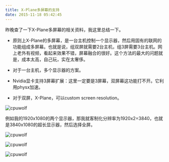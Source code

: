 ```yaml
---
title: X-Plane多屏幕的支持
date: 2015-11-18 05:42:45
---
```


昨晚查了一下X-Plane多屏幕的相关资料，我这里总结一下。

* 原则上X-Plane的多屏幕，是一台主机控制一个显示器，然后用固有的联网的功能组成多屏幕。也就是说，组双屏就需要2台主机，组3屏需要3台主机。网上老外有视频，看起来效果不错，屏幕融合的很好。这个方法的最大的问题就是，成本太高，自己玩，实在太奢侈。
* 对于一台主机，多个显示器的方案。

* Nvidia显卡支持3屏幕扩展：这里一定要是3屏幕，双屏幕这功能打不开。它利用physx加速。
* 对于双屏，X-Plane，可以custom screen resolution。

![cpuwolf](/images/data/attachment/201511/18/222912ejo1fs1sgj1djl5s.jpg)

例如我的1920x1080的两个显示器，那我就客制化分辨率为1920x2=3840，也就是3840x1080的超长显示器，然后选择全屏。

![cpuwolf](/images/data/attachment/201511/18/223709ea5ab5rxqabkzj2b.jpg)


![cpuwolf](/images/data/attachment/201511/18/224143x3r3il2o444lz6l8.jpg)

![cpuwolf](/images/data/attachment/201511/18/224830osb33c20pmosmg89.jpg)






